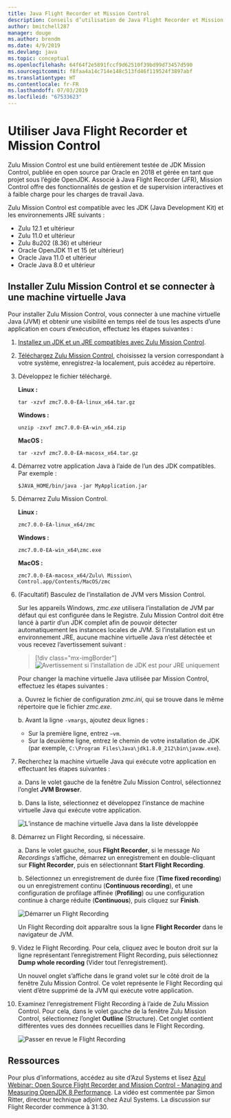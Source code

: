 ```yaml
---
title: Java Flight Recorder et Mission Control
description: Conseils d’utilisation de Java Flight Recorder et Mission Control afin de recueillir et d’examiner les données d’application.
author: bmitchell287
manager: douge
ms.author: brendm
ms.date: 4/9/2019
ms.devlang: java
ms.topic: conceptual
ms.openlocfilehash: 64f64f2e5891fccf9d62510f39bd99d73457d590
ms.sourcegitcommit: f8faa4a14c714e148c513fd46f119524f3897abf
ms.translationtype: HT
ms.contentlocale: fr-FR
ms.lasthandoff: 07/03/2019
ms.locfileid: "67533623"
---
```

# <a name="use-java-flight-recorder-and-mission-control"></a>Utiliser Java Flight Recorder et Mission Control

Zulu Mission Control est une build entièrement testée de JDK Mission Control, publiée en open source par Oracle en 2018 et gérée en tant que projet sous l’égide OpenJDK. Associé à Java Flight Recorder (JFR), Mission Control offre des fonctionnalités de gestion et de supervision interactives et à faible charge pour les charges de travail Java.

Zulu Mission Control est compatible avec les JDK (Java Development Kit) et les environnements JRE suivants :

* Zulu 12.1 et ultérieur
* Zulu 11.0 et ultérieur
* Zulu 8u202 (8.36) et ultérieur
* Oracle OpenJDK 11 et 15 (et ultérieur)
* Oracle Java 11.0 et ultérieur
* Oracle Java 8.0 et ultérieur

## <a name="install-zulu-mission-control-and-connect-to-a-jvm"></a>Installer Zulu Mission Control et se connecter à une machine virtuelle Java

Pour installer Zulu Mission Control, vous connecter à une machine virtuelle Java (JVM) et obtenir une visibilité en temps réel de tous les aspects d’une application en cours d’exécution, effectuez les étapes suivantes :

1.  [Installez un JDK et un JRE compatibles avec Zulu Mission Control](java-jdk-install.md).

1.  [Téléchargez Zulu Mission Control](https://www.azul.com/products/zulu-mission-control/), choisissez la version correspondant à votre système, enregistrez-la localement, puis accédez au répertoire.

1.  Développez le fichier téléchargé.

    **Linux :**

    ```cli
    tar -xzvf zmc7.0.0-EA-linux_x64.tar.gz
    ```

    **Windows :**

    ```cli
    unzip -zxvf zmc7.0.0-EA-win_x64.zip 
    ```

    **MacOS :**

    ```cli
    tar -xzvf zmc7.0.0-EA-macosx_x64.tar.gz
    ```

1.  Démarrez votre application Java à l’aide de l’un des JDK compatibles. Par exemple :

    ```cli
    $JAVA_HOME/bin/java -jar MyApplication.jar
    ```

1.  Démarrez Zulu Mission Control.

    **Linux :**

    ```cli
    zmc7.0.0-EA-linux_x64/zmc
    ```

    **Windows :**

    ```cli
    zmc7.0.0-EA-win_x64\zmc.exe 
    ```

    **MacOS :**

    ```cli
    zmc7.0.0-EA-macosx_x64/Zulu\ Mission\ Control.app/Contents/MacOS/zmc
    ```

1.  (Facultatif) Basculez de l’installation de JVM vers Mission Control.

    Sur les appareils Windows, *zmc.exe* utilisera l’installation de JVM par défaut qui est configurée dans le Registre. Zulu Mission Control doit être lancé à partir d’un JDK complet afin de pouvoir détecter automatiquement les instances locales de JVM. Si l’installation est un environnement JRE, aucune machine virtuelle Java n’est détectée et vous recevez l’avertissement suivant :

    > [!div class="mx-imgBorder"]
    ![Avertissement si l’installation de JDK est pour JRE uniquement](../media/jdk/azul-jfr-1.png)

    Pour changer la machine virtuelle Java utilisée par Mission Control, effectuez les étapes suivantes : 

    a. Ouvrez le fichier de configuration *zmc.ini*, qui se trouve dans le même répertoire que le fichier *zmc.exe*.

    b. Avant la ligne `-vmargs`, ajoutez deux lignes :  

       * Sur la première ligne, entrez `–vm`.  
       * Sur la deuxième ligne, entrez le chemin de votre installation de JDK (par exemple, `C:\Program Files\Java\jdk1.8.0_212\bin\javaw.exe`).

1.  Recherchez la machine virtuelle Java qui exécute votre application en effectuant les étapes suivantes :

    a. Dans le volet gauche de la fenêtre Zulu Mission Control, sélectionnez l’onglet **JVM Browser**.

    b. Dans la liste, sélectionnez et développez l’instance de machine virtuelle Java qui exécute votre application.

    ![L’instance de machine virtuelle Java dans la liste développée](../media/jdk/azul-jfr-2.png)


1.  Démarrez un Flight Recording, si nécessaire.

    a. Dans le volet gauche, sous **Flight Recorder**, si le message *No Recordings* s’affiche, démarrez un enregistrement en double-cliquant sur **Flight Recorder**, puis en sélectionnant **Start Flight Recording**.

    b. Sélectionnez un enregistrement de durée fixe (**Time fixed recording**) ou un enregistrement continu (**Continuous recording**), et une configuration de profilage affinée (**Profiling**) ou une configuration continue à charge réduite (**Continuous**), puis cliquez sur **Finish**.

    ![Démarrer un Flight Recording](../media/jdk/azul-jfr-3.png)

    Un Flight Recording doit apparaître sous la ligne **Flight Recorder** dans le navigateur de JVM.

1. Videz le Flight Recording. Pour cela, cliquez avec le bouton droit sur la ligne représentant l’enregistrement Flight Recording, puis sélectionnez **Dump whole recording** (Vider tout l’enregistrement).

    Un nouvel onglet s’affiche dans le grand volet sur le côté droit de la fenêtre Zulu Mission Control. Ce volet représente le Flight Recording qui vient d’être supprimé de la JVM qui exécute votre application.

1. Examinez l’enregistrement Flight Recording à l’aide de Zulu Mission Control. Pour cela, dans le volet gauche de la fenêtre Zulu Mission Control, sélectionnez l’onglet **Outline** (Structure). Cet onglet contient différentes vues des données recueillies dans le Flight Recording.
 
    ![Passer en revue le Flight Recording](../media/jdk/azul-jfr-4.png)

## <a name="resources"></a>Ressources

Pour plus d’informations, accédez au site d’Azul Systems et lisez [Azul Webinar: Open Source Flight Recorder and Mission Control - Managing and Measuring OpenJDK 8 Performance](https://www.azul.com/presentation/azul-webinar-open-source-flight-recorder-and-mission-control-managing-and-measuring-openjdk-8-performance/). La vidéo est commentée par Simon Ritter, directeur technique adjoint chez Azul Systems. La discussion sur Flight Recorder commence à 31:30.

